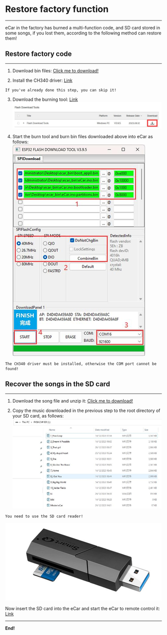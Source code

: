 # Restore factory function          
--------------------------
eCar in the factory has burned a multi-function code, and SD card stored in some songs, if you lost them, according to the following method can restore them!             

## Restore factory code         
-----------------------
1. Download bin files: [Click me to download!](../_static/restore_factory_function/bin/ecar_bin.zip)    

2. Install the CH340 driver: <a href="https://docs.mosiwi.com/en/latest/various_resources/ch340/ch340_driver.html" target="_blank">Link</a>
```{tip}
If you've already done this step, you can skip it!           
``` 

3. Download the burning tool: <a href="https://www.espressif.com.cn/en/support/download/other-tools" target="_blank">Link</a>       
![img](../_static/restore_factory_function/img/1img.jpg)       

4. Start the burn tool and burn bin files downloaded above into eCar as follows:           
![img](../_static/restore_factory_function/img/2img.jpg)   
```{note}
The CH340 driver must be installed, otherwise the COM port cannot be found!              
``` 

## Recover the songs in the SD card   
-----------------------------------
1. Download the song file and unzip it: [Click me to download!](../_static/music/ecar_music.rar)    

2. Copy the music downloaded in the previous step to the root directory of your SD card, as follows:         
![img](../_static/restore_factory_function/img/3img.jpg)              

```{tip}
You need to use the SD card reader!                   
``` 

![img](../_static/restore_factory_function/img/4img.jpg)     

Now insert the SD card into the eCar and start the eCar to remote control it: [Link](../play_ecar/play_ecar.md)

--------
**End!**    



